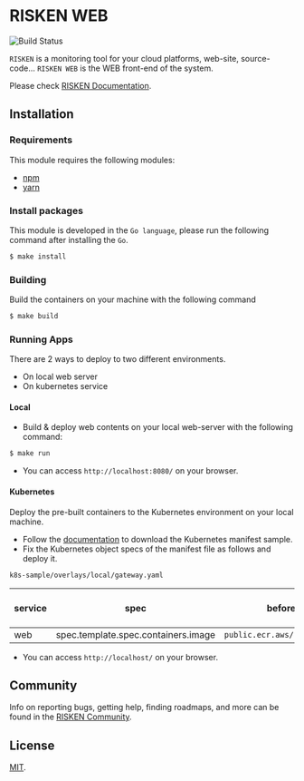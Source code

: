 # RISKEN WEB

![Build Status](https://codebuild.ap-northeast-1.amazonaws.com/badges?uuid=eyJlbmNyeXB0ZWREYXRhIjoiSGFTQW9qYjVaeWhlRDAwVzlOV2lWRzhGbzVGSkNkWXpRVHhPYlR0V2s2WlF5eTNONGIvOVFwWEwxNnRQWk95dDZONW1jeUI0Z1NhUDEwYmllWjE2SWc0PSIsIml2UGFyYW1ldGVyU3BlYyI6Im5DQjg3bXFtcDhlVkk3eVgiLCJtYXRlcmlhbFNldFNlcmlhbCI6MX0%3D&branch=master)

`RISKEN` is a monitoring tool for your cloud platforms, web-site, source-code... 
`RISKEN WEB` is the WEB front-end of the system.

Please check [RISKEN Documentation](https://docs.security-hub.jp/).

## Installation

### Requirements

This module requires the following modules:

- [npm](https://docs.npmjs.com/downloading-and-installing-node-js-and-npm)
- [yarn](https://classic.yarnpkg.com/lang/en/docs/install/#mac-stable)

### Install packages

This module is developed in the `Go language`, please run the following command after installing the `Go`.

```bash
$ make install
```

### Building

Build the containers on your machine with the following command

```bash
$ make build
```

### Running Apps

There are 2 ways to deploy to two different environments.
- On local web server
- On kubernetes service

#### Local

- Build & deploy web contents on your local web-server with the following command:
```bash
$ make run
```

- You can access `http://localhost:8080/` on your browser.

#### Kubernetes

Deploy the pre-built containers to the Kubernetes environment on your local machine.

- Follow the [documentation](https://docs.security-hub.jp/admin/infra_local/#risken) to download the Kubernetes manifest sample.
- Fix the Kubernetes object specs of the manifest file as follows and deploy it.

`k8s-sample/overlays/local/gateway.yaml`

| service | spec                                | before (public images)                     | after (pre-build images on your machine) |
| ------- | ----------------------------------- | ------------------------------------------ | ---------------------------------------- |
| web     | spec.template.spec.containers.image | `public.ecr.aws/risken/gateway/web:latest` | `gateway/web:latest`                     |

- You can access `http://localhost/` on your browser.


## Community




Info on reporting bugs, getting help, finding roadmaps,
and more can be found in the [RISKEN Community](https://github.com/ca-risken/community).

## License

[MIT](LICENSE).
